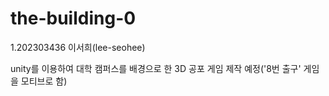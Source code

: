 # the-building-0
1.202303436 이서희(lee-seohee)

unity를 이용하여 대학 캠퍼스를 배경으로 한 3D 공포 게임 제작 예정('8번 출구' 게임을 모티브로 함)
